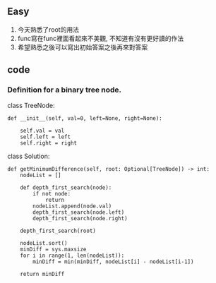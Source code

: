 ## Easy
1. 今天熟悉了root的用法
2. func寫在func裡面看起來不美觀, 不知道有沒有更好讀的作法
3. 希望熟悉之後可以寫出初始答案之後再來對答案

## code
### Definition for a binary tree node.

class TreeNode:

    def __init__(self, val=0, left=None, right=None):
    
        self.val = val
        self.left = left
        self.right = right

class Solution:
    
    def getMinimumDifference(self, root: Optional[TreeNode]) -> int:
        nodeList = []
        
        def depth_first_search(node):
            if not node:
                return
            nodeList.append(node.val)
            depth_first_search(node.left)
            depth_first_search(node.right)
        
        depth_first_search(root)
        
        nodeList.sort()
        minDiff = sys.maxsize
        for i in range(1, len(nodeList)):
            minDiff = min(minDiff, nodeList[i] - nodeList[i-1])
        
        return minDiff
